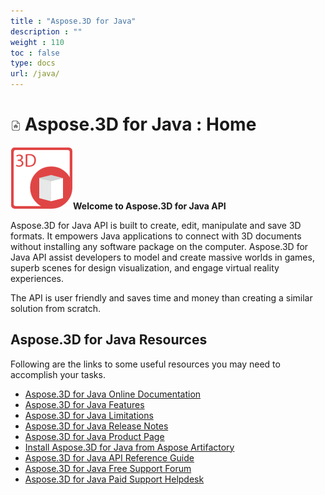 ```yaml
---
title : "Aspose.3D for Java" 
description : "" 
weight : 110 
toc : false
type: docs
url: /java/
---
```


# ![Home Page](home_page_16.png) Aspose.3D for Java : Home 


  
![image](66519066)**Welcome to Aspose.3D for Java API**

Aspose.3D for Java API is built to create, edit, manipulate and save 3D formats. It empowers Java applications to connect with 3D documents without installing any software package on the computer. Aspose.3D for Java API assist developers to model and create massive worlds in games, superb scenes for design visualization, and engage virtual reality experiences.

The API is user friendly and saves time and money than creating a similar solution from scratch.

## Aspose.3D for Java Resources

Following are the links to some useful resources you may need to accomplish your tasks.

*   [Aspose.3D for Java Online Documentation](https://docs2.aspose.com/3d/java/)
*   [Aspose.3D for Java Features](https://docs2.aspose.com/3d/java/gettingstarted/product+overview#productoverview-richfeatures)
*   [Aspose.3D for Java Limitations](https://docs2.aspose.com/3d/java/gettingstarted/installation#installation-systemrequirements)
*   [Aspose.3D for Java Release Notes](https://docs2.aspose.com/3d/java/releasenotes/)
*   [Aspose.3D for Java Product Page](https://products.aspose.com/3d/java)
*   [Install Aspose.3D for Java from Aspose Artifactory](https://docs2.aspose.com/3d/java/gettingstarted/installation)
*   [Aspose.3D for Java API Reference Guide](https://apireference.aspose.com/java/3d)
*   [Aspose.3D for Java Free Support Forum](https://forum.aspose.com/c/3d)
*   [Aspose.3D for Java Paid Support Helpdesk](https://helpdesk.aspose.com/)

